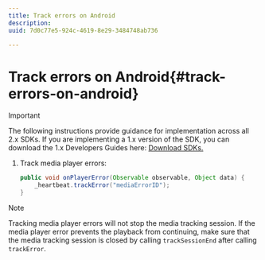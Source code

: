 ```yaml
---
title: Track errors on Android
description: 
uuid: 7d0c77e5-924c-4619-8e29-3484748ab736

---
```


# Track errors on Android{#track-errors-on-android}

>[!IMPORTANT]
>
>The following instructions provide guidance for implementation across all 2.x SDKs. If you are implementing a 1.x version of the SDK, you can download the 1.x Developers Guides here: [Download SDKs.](/help/sdk-implement/download-sdks.md)

1. Track media player errors: 

    ```java
    public void onPlayerError(Observable observable, Object data) {  
        _heartbeat.trackError("mediaErrorID"); 
    }
    ```

>[!NOTE]
>
>Tracking media player errors will not stop the media tracking session. If the media player error prevents the playback from continuing, make sure that the media tracking session is closed by calling `trackSessionEnd` after calling `trackError`.

